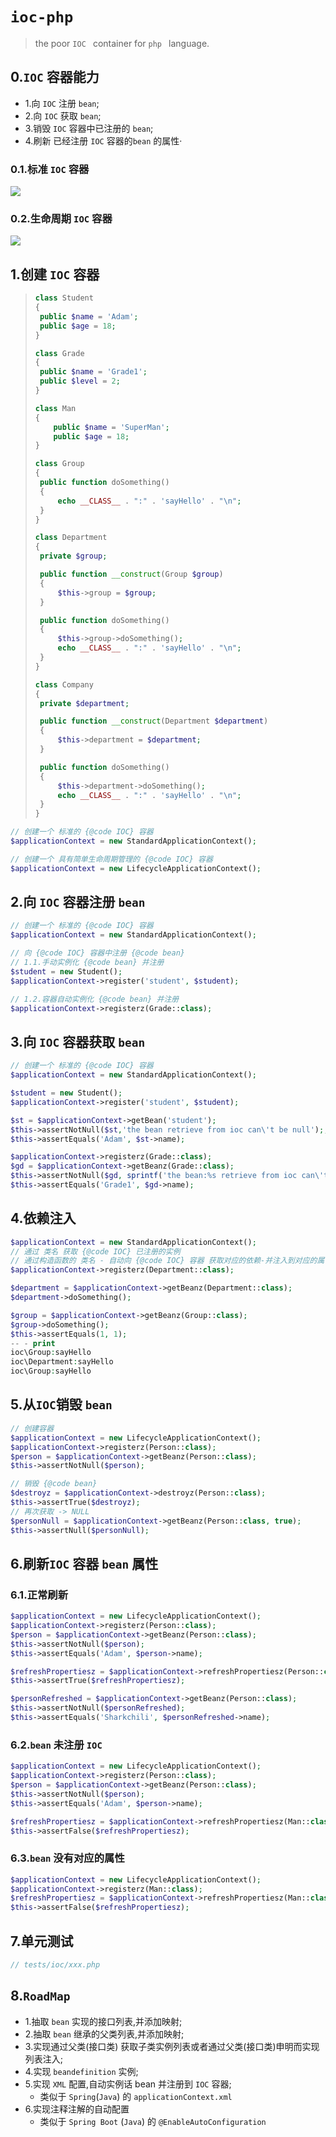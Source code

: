 # `ioc-php`

> the poor `IOC ` container for `php ` language.

## 0.`IOC` 容器能力

- 1.向 `IOC` 注册 `bean`;
- 2.向 `IOC` 获取 `bean`;
- 3.销毁 `IOC` 容器中已注册的 `bean`;
- 4.刷新 已经注册 `IOC` 容器的`bean` 的属性·

### 0.1.标准 `IOC` 容器

![](./doc/standard.jpg)

### 0.2.生命周期 `IOC` 容器

![](./doc/lifecycle.jpg)

## 1.创建 `IOC` 容器

> ```php
> class Student
> {
>  public $name = 'Adam';
>  public $age = 18;
> }
> 
> class Grade
> {
>  public $name = 'Grade1';
>  public $level = 2;
> }
> 
> class Man
> {
>     public $name = 'SuperMan';
>     public $age = 18;
> }
> 
> class Group
> {
>  public function doSomething()
>  {
>      echo __CLASS__ . ":" . 'sayHello' . "\n";
>  }
> }
> 
> class Department
> {
>  private $group;
> 
>  public function __construct(Group $group)
>  {
>      $this->group = $group;
>  }
> 
>  public function doSomething()
>  {
>      $this->group->doSomething();
>      echo __CLASS__ . ":" . 'sayHello' . "\n";
>  }
> }
> 
> class Company
> {
>  private $department;
> 
>  public function __construct(Department $department)
>  {
>      $this->department = $department;
>  }
> 
>  public function doSomething()
>  {
>      $this->department->doSomething();
>      echo __CLASS__ . ":" . 'sayHello' . "\n";
>  }
> }
> ```
>
>

```php
// 创建一个 标准的 {@code IOC} 容器
$applicationContext = new StandardApplicationContext();

// 创建一个 具有简单生命周期管理的 {@code IOC} 容器
$applicationContext = new LifecycleApplicationContext();
```

## 2.向 `IOC` 容器注册 `bean`

```php
// 创建一个 标准的 {@code IOC} 容器
$applicationContext = new StandardApplicationContext();

// 向 {@code IOC} 容器中注册 {@code bean}
// 1.1.手动实例化 {@code bean} 并注册
$student = new Student();
$applicationContext->register('student', $student);

// 1.2.容器自动实例化 {@code bean} 并注册
$applicationContext->registerz(Grade::class);
```

## 3.向 `IOC` 容器获取 `bean`

```php
// 创建一个 标准的 {@code IOC} 容器
$applicationContext = new StandardApplicationContext();

$student = new Student();
$applicationContext->register('student', $student);

$st = $applicationContext->getBean('student');
$this->assertNotNull($st,'the bean retrieve from ioc can\'t be null');;
$this->assertEquals('Adam', $st->name);

$applicationContext->registerz(Grade::class);
$gd = $applicationContext->getBeanz(Grade::class);
$this->assertNotNull($gd, sprintf('the bean:%s retrieve from ioc can\'t be null', Grade::class));
$this->assertEquals('Grade1', $gd->name);
```

## 4.依赖注入

```php
$applicationContext = new StandardApplicationContext();
// 通过 类名 获取 {@code IOC} 已注册的实例
// 通过构造函数的 类名 - 自动向 {@code IOC} 容器 获取对应的依赖-并注入到对应的属性中
$applicationContext->registerz(Department::class);

$department = $applicationContext->getBeanz(Department::class);
$department->doSomething();

$group = $applicationContext->getBeanz(Group::class);
$group->doSomething();
$this->assertEquals(1, 1);
-- - print
ioc\Group:sayHello
ioc\Department:sayHello
ioc\Group:sayHello
```

## 5.从`IOC`销毁 `bean`

```php
// 创建容器
$applicationContext = new LifecycleApplicationContext();
$applicationContext->registerz(Person::class);
$person = $applicationContext->getBeanz(Person::class);
$this->assertNotNull($person);

// 销毁 {@code bean}
$destroyz = $applicationContext->destroyz(Person::class);
$this->assertTrue($destroyz);
// 再次获取 -> NULL
$personNull = $applicationContext->getBeanz(Person::class, true);
$this->assertNull($personNull);
```

## 6.刷新`IOC` 容器 `bean` 属性

### 6.1.正常刷新

```php
$applicationContext = new LifecycleApplicationContext();
$applicationContext->registerz(Person::class);
$person = $applicationContext->getBeanz(Person::class);
$this->assertNotNull($person);
$this->assertEquals('Adam', $person->name);

$refreshPropertiesz = $applicationContext->refreshPropertiesz(Person::class, 'name', 'Sharkchili');
$this->assertTrue($refreshPropertiesz);

$personRefreshed = $applicationContext->getBeanz(Person::class);
$this->assertNotNull($personRefreshed);
$this->assertEquals('Sharkchili', $personRefreshed->name);
```

### 6.2.`bean` 未注册 `IOC`

```php
$applicationContext = new LifecycleApplicationContext();
$applicationContext->registerz(Person::class);
$person = $applicationContext->getBeanz(Person::class);
$this->assertNotNull($person);
$this->assertEquals('Adam', $person->name);

$refreshPropertiesz = $applicationContext->refreshPropertiesz(Man::class, 'name', 'Sharkchili');
$this->assertFalse($refreshPropertiesz);
```

### 6.3.`bean` 没有对应的属性

```php
$applicationContext = new LifecycleApplicationContext();
$applicationContext->registerz(Man::class);
$refreshPropertiesz = $applicationContext->refreshPropertiesz(Man::class, 'province', 'Chongqing, Chain');
$this->assertFalse($refreshPropertiesz);
```

## 7.单元测试

```php
// tests/ioc/xxx.php
```

## 8.`RoadMap`

- 1.抽取 `bean` 实现的接口列表,并添加映射;
- 2.抽取 `bean` 继承的父类列表,并添加映射;
- 3.实现通过父类(接口类) 获取子类实例列表或者通过父类(接口类)申明而实现列表注入;
- 4.实现 `beandefinition` 实例;
- 5.实现 `XML` 配置,自动实例话 bean 并注册到 `IOC` 容器;
  - 类似于 `Spring`(`Java`) 的 `applicationContext.xml`
- 6.实现注释注解的自动配置
  - 类似于 `Spring Boot` (`Java`) 的 `@EnableAutoConfiguration`